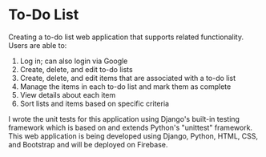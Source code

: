 # To-Do List
 
Creating a to-do list web application that supports related functionality. Users are able to:
 1) Log in; can also login via Google
 2) Create, delete, and edit to-do lists
 3) Create, delete, and edit items that are associated with a to-do list
 4) Manage the items in each to-do list and mark them as complete
 5) View details about each item
 6) Sort lists and items based on specific criteria

I wrote the unit tests for this application using Django's built-in testing framework which is based on and extends Python's "unittest" framework. 
This web application is being developed using Django, Python, HTML, CSS, and Bootstrap and will be deployed on Firebase. 
